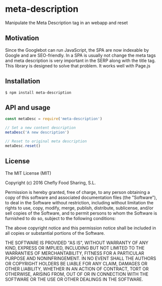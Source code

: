 # meta-description
Manipulate the Meta Description tag in an webapp and reset

## Motivation
Since the Googlebot can run JavaScript, the SPA are now indexable by Google and are SEO-friendly.
In a SPA is usually not change the meta tags and meta description is very important in the SERP along with the title tag.
This library is designed to solve that problem. It works well with Page.js

## Installation
`$ npm install meta-description`

## API and usage
```js
const metaDesc = require('meta-description')

// Set a new content description
metaDesc('A new description')

// Reset to original meta description
metaDesc.reset()
```

## License
The MIT License (MIT)

Copyright (c) 2016 Chefly Food Sharing, S.L.

Permission is hereby granted, free of charge, to any person obtaining a copy
of this software and associated documentation files (the "Software"), to deal
in the Software without restriction, including without limitation the rights
to use, copy, modify, merge, publish, distribute, sublicense, and/or sell
copies of the Software, and to permit persons to whom the Software is
furnished to do so, subject to the following conditions:

The above copyright notice and this permission notice shall be included in all
copies or substantial portions of the Software.

THE SOFTWARE IS PROVIDED "AS IS", WITHOUT WARRANTY OF ANY KIND, EXPRESS OR
IMPLIED, INCLUDING BUT NOT LIMITED TO THE WARRANTIES OF MERCHANTABILITY,
FITNESS FOR A PARTICULAR PURPOSE AND NONINFRINGEMENT. IN NO EVENT SHALL THE
AUTHORS OR COPYRIGHT HOLDERS BE LIABLE FOR ANY CLAIM, DAMAGES OR OTHER
LIABILITY, WHETHER IN AN ACTION OF CONTRACT, TORT OR OTHERWISE, ARISING FROM,
OUT OF OR IN CONNECTION WITH THE SOFTWARE OR THE USE OR OTHER DEALINGS IN THE
SOFTWARE.
